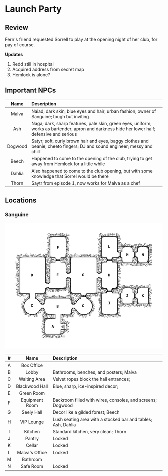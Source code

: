 # Launch Party

## Review
Fern's friend requested Sorrell to play at the opening night of her club, for pay of course.

**Updates**
1. Redd still in hospital
2. Acquired address from secret map
3. Hemlock is alone?

## Important NPCs
| Name | Description |
|:---:|:--- |
| Malva | Naiad; dark skin, blue eyes and hair, urban fashion; owner of Sanguine; tough but inviting |
| Ash | Naga; dark, sharp features, pale skin, green eyes, uniform; works as bartender, apron and darkness hide her lower half; defensive and serious |
| Dogwood | Satyr; soft, curly brown hair and eyes, baggy clothes and beanie, cheeto fingers; DJ and sound engineer; messy and chill |
| Beech | Happened to come to the opening of the club, trying to get away from Hemlock for a little while |
| Dahlia | Also happened to come to the club opening, but with some knowledge that Sorrel would be there |
| Thorn | Saytr from episode 1, now works for Malva as a chef |

## Locations
### Sanguine
![map of the nightclub Sanguine](images/sanguine.png)

| # | Name | Description |
|:---:|:---:|:--- |
| A | Box Office |  |
| B | Lobby | Bathrooms, benches, and posters; Malva |
| C | Waiting Area | Velvet ropes block the hall entrances; |
| D | Blackwood Hall | Blue, sharp, ice-inspired decor; |
| E | Green Room |  |
| F | Equipment Room | Backroom filled with wires, consoles, and screens; Dogwood |
| G | Seely Hall | Decor like a gilded forest; Beech |
| H | VIP Lounge | Lush seating area with a stocked bar and tables; Ash, Dahlia |
| I | Kitchen | Standard kitchen, very clean; Thorn |
| J | Pantry | Locked |
| K | Cellar | Locked |
| L | Malva's Office | Locked |
| M | Bathroom |  |
| N | Safe Room | Locked |

